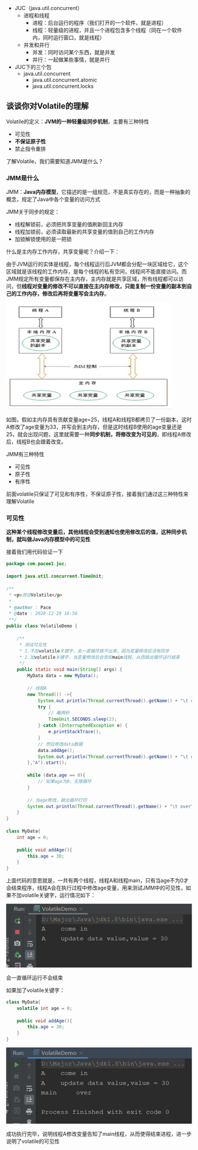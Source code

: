 - JUC（java.util.concurrent）
  - 进程和线程
    - 进程：后台运行的程序（我们打开的一个软件，就是进程）
    - 线程：轻量级的进程，并且一个进程包含多个线程（同在一个软件内，同时运行窗口，就是线程）
  - 并发和并行
    - 并发：同时访问某个东西，就是并发
    - 并行：一起做某些事情，就是并行
- JUC下的三个包
  - java.util.concurrent
    - java.util.concurrent.atomic
    - java.util.concurrent.locks

## 谈谈你对Volatile的理解

Volatile的定义：**JVM的一种轻量级同步机制**，主要有三种特性

- 可见性
- **不保证原子性**
- 禁止指令重排

了解Volatile，我们需要知道JMM是什么？

### JMM是什么

JMM：**Java内存模型**，它描述的是一组规范，不是真实存在的，而是一种抽象的概念，规定了Java中各个变量的访问方式

JMM关于同步的规定：

- 线程解锁前，必须把共享变量的值刷新回主内存
- 线程加锁前，必须读取最新的共享变量的值到自己的工作内存
- 加锁解锁使用的是一把锁

什么是主内存工作内存，共享变量呢？介绍一下：

由于JVM运行的实体是线程，每个线程运行后JVM都会分配一块区域给它，这个区域就是该线程的工作内存，是每个线程的私有空间，线程间不能直接访问。而JMM规定所有变量都保存在主内存，主内存就是共享区域，所有线程都可以访问，但**线程对变量的修改不可以直接在主内存修改，只能复制一份变量的副本到自己的工作内存，修改后再将变量写会主内存**。

![image-20201229161628135](image/image-20201229161628135.png)

如图，假如主内存具有贡献变量age=25，线程A和线程B都拷贝了一份副本，这时A修改了age变量为33，并写会到主内存，但是这时线程B使用的age变量还是25，就会出现问题，这里就需要一种**同步机制，将修改变为可见的**，即线程A修改后，线程B也会跟着改变。

JMM有三种特性

- 可见性
- 原子性
- 有序性

前面volatile只保证了可见和有序性，不保证原子性，接着我们通过这三种特性来理解Volatile

### 可见性

**这种某个线程修改变量后，其他线程会受到通知也使用修改后的值，这种同步机制，就叫做Java内存模型中的可见性**

接着我们用代码验证一下

```java
package com.pacee1.juc;

import java.util.concurrent.TimeUnit;

/**
 * <p>测试Volatile</p>
 *
 * @author : Pace
 * @date : 2020-12-29 16:56
 **/
public class VolatileDemo {

    /**
     * 测试可见性
     * 1.不加volatile关键字，会一直循环跳不出来，因为变量修改后没有同步
     * 2.加volatile关键字，当变量修改后会告知main线程，从而跳出循环运行结束
     */
    public static void main(String[] args) {
        MyData data = new MyData();

        // 线程A
        new Thread(() ->{
            System.out.println(Thread.currentThread().getName() + "\t come in");
            try {
                // 睡两秒
                TimeUnit.SECONDS.sleep(2);
            } catch (InterruptedException e) {
                e.printStackTrace();
            }
            // 然后修改data数据
            data.addAge();
            System.out.println(Thread.currentThread().getName() + "\t update data value,value = " + data.age);
        },"A").start();

        while (data.age == 0){
            // 如果age为0，无限循环
        }

        // 当age修改，跳出循环打印
        System.out.println(Thread.currentThread().getName() + "\t over");
    }
}

class MyData{
    int age = 0;

    public void addAge(){
        this.age = 30;
    }
}
```

上面代码的意思就是，一共有两个线程，线程A和线程main，只有当age不为0才会结束程序，线程A会在执行过程中修改age变量，用来测试JMM中的可见性，如果不加volatile关键字，运行情况如下：

![image-20201229170824533](image/image-20201229170824533.png)

会一直循环运行不会结束

如果加了volatile关键字：

```java
class MyData{
    volatile int age = 0;

    public void addAge(){
        this.age = 30;
    }
}
```

![image-20201229171026048](image/image-20201229171026048.png)

成功执行完毕，说明线程A修改变量告知了main线程，从而使得结束进程，进一步说明了volatile的可见性